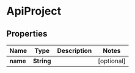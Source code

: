 
# ApiProject

## Properties
Name | Type | Description | Notes
------------ | ------------- | ------------- | -------------
**name** | **String** |  |  [optional]



